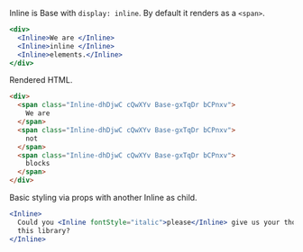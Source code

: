<!-- Description -->

Inline is Base with `display: inline`.
By default it renders as a `<span>`.

<!-- Minimal JSX to showcase component -->

```jsx
<div>
  <Inline>We are </Inline>
  <Inline>inline </Inline>
  <Inline>elements.</Inline>
</div>
```

Rendered HTML.

```html
<div>
  <span class="Inline-dhDjwC cQwXYv Base-gxTqDr bCPnxv">
    We are
  </span>
  <span class="Inline-dhDjwC cQwXYv Base-gxTqDr bCPnxv">
    not
  </span>
  <span class="Inline-dhDjwC cQwXYv Base-gxTqDr bCPnxv">
    blocks
  </span>
</div>
```

<!-- Cool styling example -->

Basic styling via props with another Inline as child.

```jsx
<Inline>
  Could you <Inline fontStyle="italic">please</Inline> give us your thoughts on
  this library?
</Inline>
```
